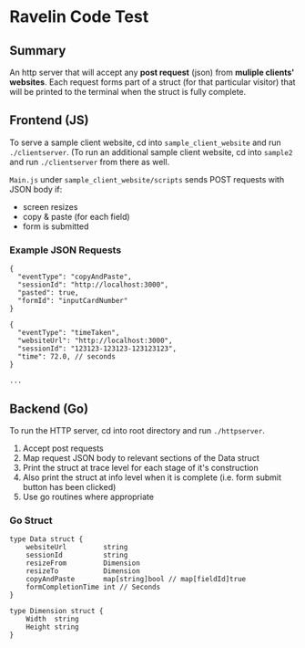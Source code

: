 Ravelin Code Test
=================

## Summary
An http server that will accept any **post request** (json) from **muliple clients' websites**. Each request forms part of a struct (for that particular visitor) that will be printed to the terminal when the struct is fully complete. 


## Frontend (JS)
To serve a sample client website, cd into `sample_client_website` and run `./clientserver`.
(To run an additional sample client website, cd into `sample2` and run `./clientserver` from there as well.

`Main.js` under `sample_client_website/scripts` sends POST requests with JSON body if:
  - screen resizes
  - copy & paste (for each field)
  - form is submitted

### Example JSON Requests
```
{
  "eventType": "copyAndPaste",
  "sessionId": "http://localhost:3000",
  "pasted": true,
  "formId": "inputCardNumber"
}

{
  "eventType": "timeTaken",
  "websiteUrl": "http://localhost:3000",
  "sessionId": "123123-123123-123123123",
  "time": 72.0, // seconds
}

...

```

## Backend (Go)
To run the HTTP server, cd into root directory and run `./httpserver`.

1. Accept post requests
2. Map request JSON body to relevant sections of the Data struct
3. Print the struct at trace level for each stage of it's construction
4. Also print the struct at info level when it is complete (i.e. form submit button has been clicked)
5. Use go routines where appropriate

### Go Struct
```
type Data struct {
	websiteUrl         string
	sessionId          string
	resizeFrom         Dimension
	resizeTo           Dimension
	copyAndPaste       map[string]bool // map[fieldId]true
	formCompletionTime int // Seconds
}

type Dimension struct {
	Width  string
	Height string
}
```




